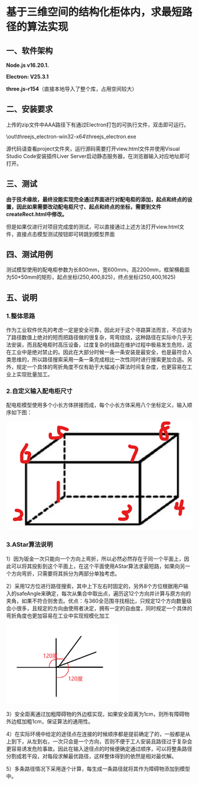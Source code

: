 # 基于三维空间的结构化柜体内，求最短路径的算法实现

## 一、软件架构

**Node.js v16.20.1.**

**Electron: V25.3.1**

**three.js-r154**（直接本地导入了整个库，占用空间较大）



## 二、安装要求

上传的zip文件中AAA路径下有通过Electron打包的可执行文件，双击即可运行。

\out\threejs_electron-win32-x64\threejs_electron.exe



源代码请查看project文件夹，运行源码需要打开view.html文件并使用Visual Studio Code安装插件Liver Server启动静态服务器，在浏览器输入对应地址即可打开。



## 三、测试

**由于技术缘故，最终没能实现完全通过界面进行对配电柜的添加，起点和终点的设置，因此如果需要改动配电柜尺寸、起点和终点的坐标，需要到文件createRect.html中修改。**

但是如果仅进行对项目完成度的测试，可以直接通过上述方法打开view.html文件，直接点击模型测试按钮即可转跳到模型界面



## 四、测试用例

测试模型使用的配电柜参数为长800mm，宽600mm，高2200mm，框架横截面为50*50mm的矩形，起点坐标(250,400,825)，终点坐标(250,400,1625)



## 五、说明

### 1.整体思路

作为工业软件优先的考虑一定是安全可靠，因此对于这个寻路算法而言，不应该为了路径数值上绝对的短而把路径做的很复杂，弯弯绕绕，这种路径在实际中几乎无法安装，而且配电柜时高压设备，过度复杂的线路在维护过程中极易发生危险，这在工业中是绝对禁止的。因此在大部分时候一条一条安装是最安全，也是最符合人类思维的，所以路径搜索采用一条一条完成相比一次性同时进行搜索更加合适。另外，规定一个具体的弯折角度不仅有助于大幅减小算法时间复杂度，也更容易在工业上实现批量加工。

### 2.自定义输入配电柜尺寸

配电柜模型使用多个小长方体拼接而成，每个小长方体采用八个坐标定义，输入顺序如下图：

<img src='.\image\image-20230730105021466.png'>



### 3.AStar算法说明

1）因为钣金一次只能向一个方向上弯折，所以必然必然存在于同一个平面上，因此可以将其投影到这个平面上，在这个平面使用AStar算法求最短路，如果向另一个方向弯折，只需要将其拆分为两部分单独考虑。

2）采用12方位进行路径搜索，其中上下左右时固定的，另外8个方位根据用户输入的safeAngle来确定，每次从集合中取出点，遍历这12个方向并计算与原方向的夹角，如果不符合则舍去。优点：与360全范围寻找相比，只规定12个方向数量级会小很多，且规定的方向由使用者决定，拥有一定的自由度，同时规定一个具体的弯折角度也更加容易在工业中实现规模化加工

<img src=".\image\image-20230730110053567.png" alt="image-20230730110053567" style="zoom:50%;" />

3）安全距离通过加粗障碍物的外边框实现，如果安全距离为1cm，则所有障碍物外边框加粗1cm，保证算法的通用性。

4）在实际环境中给定的途径点在连接的时候顺序都是提前确定了的，一般都是从上到下，从左到右，一次只会是一个方向，否则不便于工人安装且路径过于复杂会更容易诱发危险事故。因此在输入途径点的时候便确定通过顺序，可以将整条路径分割成若干段，对每段求解最优路径，这样整体得到的依然是相对最优解。

5）多条路径情况下采用逐个计算，每生成一条路径就将其作为障碍物添加到模型中。
